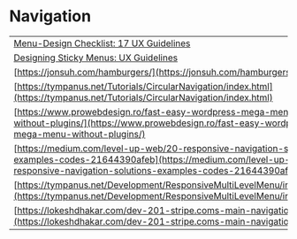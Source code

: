 # Navigation

|                                                                                                                                                                                                  |         |
| ------------------------------------------------------------------------------------------------------------------------------------------------------------------------------------------------ | ------- |
| [Menu-Design Checklist: 17 UX Guidelines](https://www.nngroup.com/articles/menu-design/)                                                                                                         | 6/17/24 |
| [Designing Sticky Menus: UX Guidelines](https://www.smashingmagazine.com/2023/05/sticky-menus-ux-guidelines/?ref=web-design-weekly.com)                                                          | 5/17/23 |
| [https://jonsuh.com/hamburgers/](https://jonsuh.com/hamburgers/)                                                                                                                                 |         |
| [https://tympanus.net/Tutorials/CircularNavigation/index.html](https://tympanus.net/Tutorials/CircularNavigation/index.html)                                                                     |         |
| [https://www.prowebdesign.ro/fast-easy-wordpress-mega-menu-without-plugins/](https://www.prowebdesign.ro/fast-easy-wordpress-mega-menu-without-plugins/)                                         |         |
| [https://medium.com/level-up-web/20-responsive-navigation-solutions-examples-codes-21644390afeb](https://medium.com/level-up-web/20-responsive-navigation-solutions-examples-codes-21644390afeb) |         |
| [https://tympanus.net/Development/ResponsiveMultiLevelMenu/index.html#](https://tympanus.net/Development/ResponsiveMultiLevelMenu/index.html)                                                    |         |
| [https://lokeshdhakar.com/dev-201-stripe.coms-main-navigation/](https://lokeshdhakar.com/dev-201-stripe.coms-main-navigation/)                                                                   |         |
